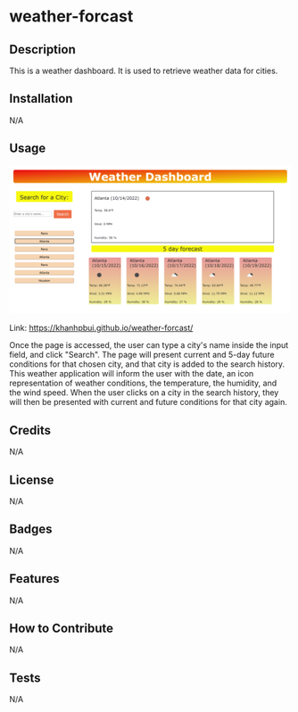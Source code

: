 # weather-forcast

## Description

This is a weather dashboard. It is used to retrieve weather data for cities.


## Installation

N/A

## Usage

![Alt text](./assets/Images/screenshot.png "Weather Forcast")

Link: https://khanhpbui.github.io/weather-forcast/

Once the page is accessed, the user can type a city's name inside the input field, and click "Search". The page will present current and 5-day future conditions for that chosen city, and that city is added to the search history. This weather application will inform the user with the date, an icon representation of weather conditions, the temperature, the humidity, and the wind speed. When the user clicks on a city in the search history, they will then be presented with current and future conditions for that city again.



## Credits

N/A

## License

N/A

## Badges

N/A

## Features

N/A

## How to Contribute

N/A

## Tests

N/A